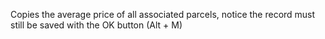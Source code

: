 Copies the average price of all associated parcels, notice the record must still be saved with the OK button (Alt + M)